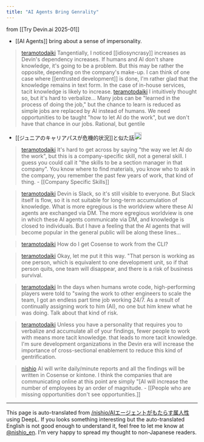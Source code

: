 ```yaml
---
title: "AI Agents Bring Genrality"
---
```


from  [[Try Devin.ai 2025-01]]
- [[AI Agents]] bring about a sense of impersonality.
> [teramotodaiki](https://x.com/teramotodaiki/status/1884606327017930928) Tangentially, I noticed [[idiosyncrasy]] increases as Devin's dependency increases. If humans and AI don't share knowledge, it's going to be a problem.
>  But this may be rather the opposite, depending on the company's make-up. I can think of one case where [[entrusted development]] is done, I'm rather glad that the knowledge remains in text form. In the case of in-house services, tacit knowledge is likely to increase.
> [teramotodaiki](https://x.com/teramotodaiki/status/1884606329626755282) I intuitively thought so, but it's hard to verbalize...
>  Many jobs can be "learned in the process of doing the job," but the chance to learn is reduced as simple jobs are replaced by AI instead of humans.
>  We need opportunities to be taught "how to let AI do the work", but we don't have that chance in our jobs.
>  Rational, but gentile
- [[ジュニアのキャリアパスが危機的状況]]と似た話<img src='https://scrapbox.io/api/pages/nishio-en/nishio/icon' alt='nishio.icon' height="19.5"/>
> [teramotodaiki](https://x.com/teramotodaiki/status/1884607734194327641) It's hard to get across by saying "the way we let AI do the work", but this is a company-specific skill, not a general skill.
>  I guess you could call it "the skills to be a section manager in that company". You know where to find materials, you know who to ask in the company, you remember the past few years of work, that kind of thing.
    - [[Company Specific Skills]]

> [teramotodaiki](https://x.com/teramotodaiki/status/1884608977969033319) Devin is Slack, so it's still visible to everyone. But Slack itself is flow, so it is not suitable for long-term accumulation of knowledge.
>  What is more egregious is the worldview where these AI agents are exchanged via DM. The more egregious worldview is one in which these AI agents communicate via DM, and knowledge is closed to individuals. But I have a feeling that the AI agents that will become popular in the general public will be along these lines...

> [teramotodaiki](https://x.com/teramotodaiki/status/1884609668523458635) How do I get Cosense to work from the CLI?

> [teramotodaiki](https://x.com/teramotodaiki/status/1884628531734577458) Okay, let me put it this way.
>  "That person is working as one person, which is equivalent to one development unit, so if that person quits, one team will disappear, and there is a risk of business survival.

> [teramotodaiki](https://x.com/teramotodaiki/status/1884629400077152674) In the days when humans wrote code, high-performing players were told to "swing the work to other engineers to scale the team,
>  I got an endless part time job working 24/7.
>  As a result of continually assigning work to him (AI), no one but him knew what he was doing.
>  Talk about that kind of risk.

> [teramotodaiki](https://x.com/teramotodaiki/status/1884632544886608026) Unless you have a personality that requires you to verbalize and accumulate all of your findings, fewer people to work with means more tacit knowledge. that leads to more tacit knowledge.
>  I'm sure development organizations in the Devin era will increase the importance of cross-sectional enablement to reduce this kind of gentrification.

> [nishio](https://x.com/nishio/status/1884988199526973547) AI will write daily/minute reports and all the findings will be written in Cosense or kintone. I think the companies that are communicating online at this point are simply "[AI will increase the number of employees by an order of magnitude.
    - [[People who are missing opportunities don't see opportunities.]]

---
This page is auto-translated from [/nishio/AIエージェントがもたらす属人性](https://scrapbox.io/nishio/AIエージェントがもたらす属人性) using DeepL. If you looks something interesting but the auto-translated English is not good enough to understand it, feel free to let me know at [@nishio_en](https://twitter.com/nishio_en). I'm very happy to spread my thought to non-Japanese readers.